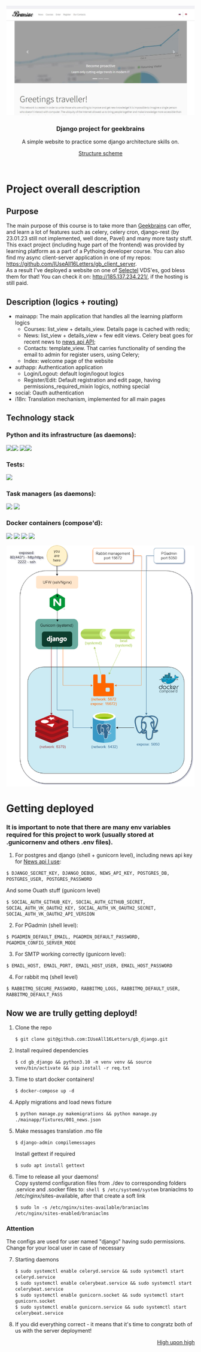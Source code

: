 <p id="high-upon-high"></p>
<br/>
<div>
    <a href="#">
        <img src="readme_front/heading.JPG">
    </a>
    <h3 align="center">Django project for geekbrains</h3>
        <p align="center">
            A simple website to practice some django architecture skills on.
        </p>
        <p align="center" >
            <a href="#scheme">Structure scheme</a>
        </p>
    <br>
</div>

# Project overall description
## Purpose
The main purpose of this course is to take more than <a href="https://gb.ru">Geekbrains</a> can offer, and learn a lot of features such as celery, celery cron, django-rest (by 23.01.23 still not implemented, well done, Pavel) and many more tasty stuff.
This exact project (including huge part of the frontend) was provided by  learning platform as a part of a Pythoing developer course.
You can also find my async client-server application in one of my repos: https://github.com/IUseAll16Letters/gb_client_server.
<br>As a result I've deployed a website on one of <a href="https://selectel.ru/">Selectel</a> VDS'es, god bless them for that!
You can check it on: http://185.137.234.221/, if the hosting is still paid.

## Description (logics + routing)
 - mainapp: The main application that handles all the learning platform logics
   - Courses: list_view + details_view. Details page is cached with redis;
   - News: list_view + details_view + few edit views. Celery beat goes for recent news to <a href="https://newsapi.org/">news api API</a>;
   - Contacts: template_view. That carries functionality of sending the email to admin for register users, using Celery;
   - Index: welcome page of the website
 - authapp: Authentication application
   - Login/Logout: default login/logout logics
   - Register/Edit: Default registration and edit page, having permissions_required_mixin logics, nothing special
 - social: Oauth authentication
 - i18n: Translation mechanism, implemented for all main pages

## Technology stack
### Python and its infrastructure (as daemons):
![](https://img.shields.io/badge/python-3.10-blue)![](https://img.shields.io/badge/django-3.2-blue)
![](https://img.shields.io/badge/nginx-1.18-blue)![](https://img.shields.io/badge/gunicorn-20.1-blue)
### Tests:
![](https://img.shields.io/badge/selenium-4.7.2-blue)
### Task managers (as daemons):
![](https://img.shields.io/badge/celery-5.2.7-green)
![](https://img.shields.io/badge/celery_beat-green)
### Docker containers (compose'd):
![](https://img.shields.io/badge/postgres-13.3-blue)
![](https://img.shields.io/badge/pgAdmin-4.5-blue)
![](https://img.shields.io/badge/redis-7.0.5:alpine-red)
![](https://img.shields.io/badge/rabbitMQ-3.10.7-orange)
<div align="center">
    <a id="scheme" href="">
        <img src="readme_front/docker_scheme.drawio.png">
    </a>
</div>


# Getting deployed
### It is important to note that there are many env variables required for this project to work (usually stored at .gunicornenv and others .env files).
1. For postgres and django (shell + gunicorn level), including news api key for <a href="https://newsapi.org/">News api I use</a>:
```shell
$ DJANGO_SECRET_KEY, DJANGO_DEBUG, NEWS_API_KEY, POSTGRES_DB, POSTGRES_USER, POSTGRES_PASSWORD
```
And some Ouath stuff (gunicorn level)
```shell
$ SOCIAL_AUTH_GITHUB_KEY, SOCIAL_AUTH_GITHUB_SECRET, SOCIAL_AUTH_VK_OAUTH2_KEY, SOCIAL_AUTH_VK_OAUTH2_SECRET, SOCIAL_AUTH_VK_OAUTH2_API_VERSION
```
2. For PGadmin (shell level):
```shell
$ PGADMIN_DEFAULT_EMAIL, PGADMIN_DEFAULT_PASSWORD, PGADMIN_CONFIG_SERVER_MODE
```
3. For SMTP working correctly (gunicorn level):
```shell
$ EMAIL_HOST, EMAIL_PORT, EMAIL_HOST_USER, EMAIL_HOST_PASSWORD
```
4. For rabbit mq (shell level)
```shell
$ RABBITMQ_SECURE_PASSWORD, RABBITMQ_LOGS, RABBITMQ_DEFAULT_USER, RABBITMQ_DEFAULT_PASS
```

## Now we are trully getting deployd!
1. Clone the repo
    ```shell
   $ git clone git@github.com:IUseAll16Letters/gb_django.git
   ```
2. Install required dependencies
   ```shell
   $ cd gb_django && python3.10 -m venv venv && source venv/bin/activate && pip install -r req.txt
   ```
3. Time to start docker containers!
   ```shell
   $ docker-compose up -d
   ```
4. Apply migrations and load news fixture
   ```shell
   $ python manage.py makemigrations && python manage.py ./mainapp/fixtures/001_news.json
   ```
5. Make messages translation .mo file
   ```shell
   $ django-admin compilemessages
   ```
   Install gettext if required
   ```shell
   $ sudo apt install gettext
   ```
6. Time to release all your daemons! <br>
   Copy systemd configuration files from ./dev to corresponding folders
   .service and .socker files to: ```shell $ /etc/systemd/system```
   braniaclms to /etc/nginx/sites-available, after that create a soft link
   ```shell
   $ sudo ln -s /etc/nginx/sites-available/braniaclms /etc/nginx/sites-enabled/braniaclms 
   ```
### Attention
   The configs are used for user named "django" having sudo permissions. Change for your local user in case of necessary

7. Starting daemons
   ```shell
   $ sudo systemctl enable celeryd.service && sudo systemctl start celeryd.service 
   $ sudo systemctl enable celerybeat.service && sudo systemctl start celerybeat.service
   $ sudo systemctl enable gunicorn.socket && sudo systemctl start gunicorn.socket
   $ sudo systemctl enable gunicorn.service && sudo systemctl start celerybeat.service
   ```
8. If you did everything correct - it means that it's time to congratz both of us with the server deployment!

<div align="right">
   <a href="#high-upon-high">High upon high</a>
</div>